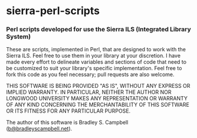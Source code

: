sierra-perl-scripts
===================

### Perl scripts developed for use the Sierra ILS (Integrated Library System)

These are scripts, implemented in Perl, that are designed to work with the Sierra ILS.  Feel free to use them in your library at your discretion.  I have made every effort to delineate variables and sections of code that need to be customized to suit your library's specific implementation.  Feel free to fork this code as you feel necessary; pull requests are also welcome.

THIS SOFTWARE IS BEING PROVIDED "AS IS", WITHOUT ANY EXPRESS OR IMPLIED WARRANTY.  IN PARTICULAR, NEITHER THE AUTHOR NOR LONGWOOD UNIVERSITY MAKES ANY REPRESENTATION OR WARRANTY OF ANY KIND CONCERNING THE MERCHANTABILITY OF THIS SOFTWARE OR ITS FITNESS FOR ANY PARTICULAR PURPOSE.

The author of this software is Bradley S. Campbell (b@bradleyscampbell.net).
